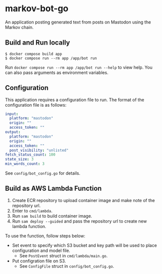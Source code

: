 # markov-bot-go

An application posting generated text from posts on Mastodon using the Markov chain.

## Build and Run locally

    $ docker compose build app
    $ docker compose run --rm app /app/bot run

Run `docker compose run --rm app /app/bot run --help` to view help.
You can also pass arguments as environment variables.

## Configuration

This application requires a configuration file to run.
The format of the configuration file is as follows:

```yaml
input:
  platform: "mastodon"
  origin: ""
  access_token: ""
output:
  platform: "mastodon"
  origin: ""
  access_token: ""
  post_visibility: "unlisted"
fetch_status_count: 100
state_size: 3
min_words_count: 3
```

See `config/bot_config.go` for details.

## Build as AWS Lambda Function

1. Create ECR repository to upload container image and make note of the repository url.
1. Enter to `cmd/lambda`.
1. Run `sam build` to build container image.
1. Run `sam deploy --guided` and pass the repository url to create new lambda function.

To use the function, follow steps below:

* Set event to specify which S3 bucket and key path will be used to place configuration and model file.
  * See `PostEvent` struct in `cmd/lambda/main.go`.
* Put configration file on S3.
  * See `ConfigFile` struct in `config/bot_config.go`.
